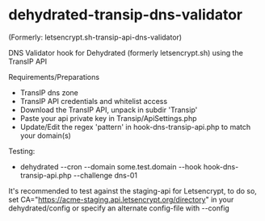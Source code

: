 # dehydrated-transip-dns-validator

(Formerly: letsencrypt.sh-transip-api-dns-validator)

DNS Validator hook for Dehydrated (formerly letsencrypt.sh) using the TransIP API

Requirements/Preparations
  - TransIP dns zone
  - TransIP API credentials and whitelist access
  - Download the TransIP API, unpack in subdir 'Transip'
  - Paste your api private key in Transip/ApiSettings.php
  - Update/Edit the regex 'pattern' in hook-dns-transip-api.php to match your domain(s)

Testing: 
  - dehydrated --cron --domain some.test.domain --hook hook-dns-transip-api.php --challenge dns-01

It's recommended to test against the staging-api for Letsencrypt, to do so, set
  CA="https://acme-staging.api.letsencrypt.org/directory"
in your dehydrated/config or specify an alternate config-file with --config
